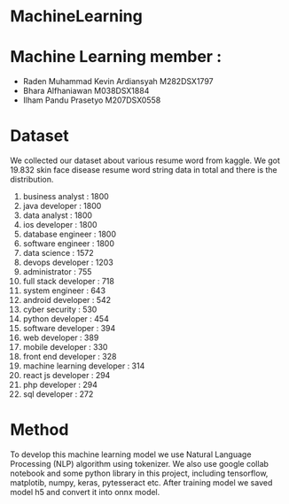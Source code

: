 # MachineLearning

# Machine Learning member :
- Raden Muhammad Kevin Ardiansyah M282DSX1797
- Bhara Alfhaniawan M038DSX1884
- Ilham Pandu Prasetyo M207DSX0558

# Dataset
We collected our dataset about various resume word from kaggle. We got 19.832 skin face disease resume word string data in total and there is the distribution.
1. business analyst : 1800
2. java developer : 1800
3. data analyst : 1800
4. ios developer : 1800
5. database engineer : 1800
6. software engineer : 1800
7. data science : 1572
8. devops developer : 1203
9. administrator : 755
10. full stack developer : 718
11. system engineer : 643
12. android developer : 542
13. cyber security : 530
14. python developer : 454
15. software developer : 394
16. web developer : 389
17. mobile developer : 330
18. front end developer : 328
19. machine learning developer : 314
20. react js developer : 294
21. php developer : 294
22. sql developer : 272

# Method
To develop this machine learning model we use Natural Language Processing (NLP) algorithm using tokenizer. We also use google collab notebook and some python library in this project, including tensorflow, matplotib, numpy, keras, pytesseract etc. After training model we saved model h5 and convert it into onnx model.
